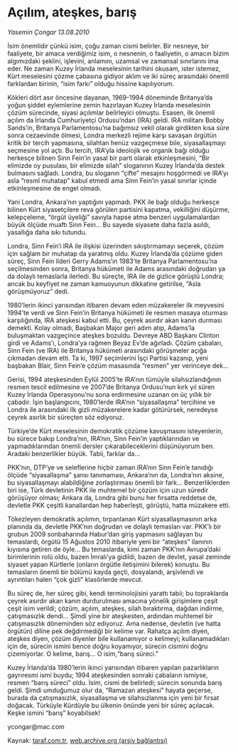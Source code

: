 # Açılım, ateşkes, barış

*Yasemin Çongar 13.08.2010*

<div class="yazi"><p>İsim önemlidir çünkü isim, çoğu zaman cismi belirler. Bir nesneye, bir faaliyete, bir amaca verdiğimiz isim, o nesnenin, o faaliyetin, o amacın bizim algımızdaki şeklini, işlevini, anlamını, uzamsal ve zamansal sınırlarını ima eder. Ne zaman Kuzey İrlanda meselesinin tarihini okusam, ister istemez, Kürt meselesini çözme çabasına gidiyor aklım ve iki süreç arasındaki önemli farklardan birinin, “isim farkı” olduğu hissine kapılıyorum.</p>
<p>Kökleri dört asır öncesine dayanan, 1969-1994 döneminde Britanya’da yoğun şiddet eylemlerine zemin hazırlayan Kuzey İrlanda meselesinin çözüm sürecinde, siyasi açılımlar belirleyici olmuştu. Esasen, ilk önemli açılım da İrlanda Cumhuriyetçi Ordusu’ndan (IRA) geldi. IRA militanı Bobby Sands’in, Britanya Parlamentosu’na bağımsız vekil olarak girdikten kısa süre sonra cezaevinde ölmesi, Londra merkezli rejime karşı savaşan örgütün kritik bir tercih yapmasına, silahtan henüz vazgeçmese bile, siyasallaşmayı seçmesine yol açtı. Bu tercih, IRA’yla ideolojik ve organik bağı olduğu herkesçe bilinen Sinn Fein’in yasal bir parti olarak etkinleşmesini, “Bir elimizde oy pusulası, bir elimizde silah” sloganının Kuzey İrlanda’da destek bulmasını sağladı. Londra, bu sloganın “çifte” mesajını hoşgörmedi ve IRA’yı asla “resmî muhatap” kabul etmedi ama Sinn Fein’in yasal sınırlar içinde etkinleşmesine de engel olmadı.</p>
<p>Yani Londra, Ankara’nın yaptığını yapmadı. PKK ile bağı olduğu herkesçe bilinen Kürt siyasetçilere reva görülen partisini kapatma, vekilliğini düşürme, kelepçeleme, “örgüt üyeliği” savıyla hapse atma benzeri uygulamalardan büyük ölçüde muaftı Sinn Fein... Bu sayede siyasete daha fazla asıldı, yasallığa daha sıkı tutundu.</p>
<p>Londra, Sinn Fein’i IRA ile ilişkisi üzerinden sıkıştırmamayı seçerek, çözüm için sağlam bir muhatap da yaratmış oldu. Kuzey İrlanda’da çözüme giden süreç, Sinn Fein lideri Gerry Adams’ın 1983’te Britanya Parlamentosu’na seçilmesinden sonra, Britanya hükümeti ile Adams arasındaki doğrudan ya da dolaylı temaslarla ilerledi. Bu süreçte, IRA ile de gizlice görüştü Londra; ancak bu keyfiyet ne zaman kamuoyunun dikkatine getirilse, “Asla görüşmüyoruz” dedi.</p>
<p>1980’lerin ikinci yarısından itibaren devam eden müzakereler ilk meyvesini 1994’te verdi ve Sinn Fein’in Britanya hükümeti ile resmen masaya oturması karşılığında, IRA ateşkesi kabul etti. Bu, çeyrek asırdır akan kanın durması demekti. Kolay olmadı, Başbakan Major geri adım atıp, Adams’la buluşmaktan vazgeçince ateşkes bozuldu. Devreye ABD Başkanı Clinton girdi ve Adams’ı, Londra’ya rağmen Beyaz Ev’de ağırladı. Çözüm çabaları, Sinn Fein (ve IRA) ile Britanya hükümeti arasındaki görüşmeler açığa çıkmadan devam etti. Ta ki, 1997 seçimlerini İşçi Partisi kazanıp, yeni başbakan Blair, Sinn Fein’e çözüm masasında “resmen” yer verinceye dek...</p>
<p>Gerisi, 1994 ateşkesinden Eylül 2005’te IRA’nın tümüyle silahsızlandığının resmen tescil edilmesine ve 2007’de Britanya Ordusu’nun kırk yıl süren Kuzey İrlanda Operasyonu’nu sona erdirmesine uzanan on üç yıllık bir çabadır. İşin başlangıcını, 1980’lerde IRA’nın “siyasallaşma” tercihine ve Londra ile arasındaki ilk gizli müzakerelere kadar götürürsek, neredeyse çeyrek asırlık bir süreçten söz ediyoruz.</p>
<p>Türkiye’de Kürt meselesinin demokratik çözüme kavuşmasını isteyenlerin, bu sürece bakıp Londra’nın, IRA’nın, Sinn Fein’in yaptıklarından ve yapmadıklarından önemli dersler çıkarabileceklerini düşünüyorum ben. Aradaki benzerlikler büyük. Tabii, farklar da...</p>
<p>PKK’nın, DTP’ye ve seleflerine hiçbir zaman IRA’nın Sinn Fein’e tanıdığı ölçüde “siyasallaşma” şansı tanımaması, Ankara’nın da, Londra’nın aksine, bu siyasallaşmayı alabildiğine zorlaştırması önemli bir fark... Benzerliklerden biri ise, Türk devletinin PKK ile muhtemel bir çözüm için uzun süredir görüşüyor olması; Ankara da, Londra gibi bunu her fırsatta reddetse de, devletle PKK çeşitli kanallardan hep haberleşti, görüştü, hatta müzakere etti.</p>
<p>Tökezleyen demokratik açılımın, tırpanlanan Kürt siyasallaşmasının arka planında da, devletle PKK’nın doğrudan ve dolaylı temasları var. PKK’lı bir grubun 2009 sonbaharında Habur’dan giriş yapmasını sağlayan bu temaslardı, örgütü 15 Ağustos 2010 itibariyle yeni bir “ateşkes” ilanının kıyısına getiren de öyle... Bu temaslarda, kimi zaman PKK’nın Avrupa’daki birimlerinin rolü oldu, bazen İmralı’ya gidildi, bazen de devlet, yasal zeminde siyaset yapan Kürtlerle (onların örgütle iletişimini bilerek) konuştu. Bu temasların önemli bir bölümü kayda geçti, dosyalandı, arşivlendi ve ayrıntıları halen “çok gizli” klasörlerde mevcut.</p>
<p>Bu süreç de, her süreç gibi, kendi terminolojisini yarattı tabii; bu topraklarda çeyrek asırdır akan kanın durdurulması amacına yönelik girişimlere çeşit çeşit isim verildi; çözüm, açılım, ateşkes, silah bıraktırma, dağdan indirme, çatışmasızlık dendi... Şimdi yine bir ateşkesten, ardından muhtemel bir çatışmasızlık döneminden söz ediyoruz. Ama nedense, devletin (ve hatta örgütün) diline pek değdirmediği bir kelime var. Rahatça açılım diyen, ateşkes diyen, çözüm diyenler bile kullanamıyor o kelimeyi; kullanamadıkları için de, sürecin ismini bence doğru koyamıyor, sürecin cismini doğru çizemiyorlar. O kelime, barış... O isim,“barış süreci.”</p>
<p>Kuzey İrlanda’da 1980’lerin ikinci yarısından itibaren yapılan pazarlıkların gayrıresmi ismi buydu; 1994 ateşkesinden sonraki çabaların ismiyse, resmen “barış süreci” oldu. İsim, cismi de belirledi; sürecin sonunda barış geldi. Şimdi umduğumuz olur da, “Ramazan ateşkesi” hayata geçerse, burada da çatışmasızlık, siyasallaşma ve silahsızlanma için yeni bir fırsat doğacak. Türküyle Kürdüyle bu ülkenin önünde yeni bir süreç açılacak. Keşke ismini “barış” koyabilsek!</p>
<p>ycongar@mac.com</p></div>

Kaynak: [taraf.com.tr](http://www.taraf.com.tr:80/yasemin-congar/makale-acilim-ateskes-baris.htm), [web.archive.org (arşiv bağlantısı)](http://web.archive.org/web/20100816121734/http://www.taraf.com.tr:80/yasemin-congar/makale-acilim-ateskes-baris.htm)
